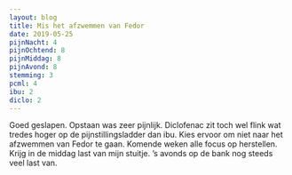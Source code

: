 ```yaml
---
layout: blog
title: Mis het afzwemmen van Fedor
date: 2019-05-25
pijnNacht: 4
pijnOchtend: 8
pijnMiddag: 8
pijnAvond: 8
stemming: 3
pcml: 4
ibu: 2
diclo: 2
---
```


Goed geslapen. Opstaan was zeer pijnlijk. Diclofenac zit toch wel flink wat tredes hoger op de pijnstillingsladder dan ibu. Kies ervoor om niet naar het afzwemmen van Fedor te gaan. Komende weken alle focus op herstellen. Krijg in de middag last van mijn stuitje. ’s avonds op de bank nog steeds veel last van.

